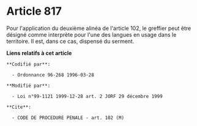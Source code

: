 # Article 817

Pour l'application du deuxième alinéa de l'article 102, le greffier peut être désigné comme interprète pour l'une des langues
en usage dans le territoire. Il est, dans ce cas, dispensé du serment.

**Liens relatifs à cet article**

	**Codifié par**:

	  - Ordonnance 96-268 1996-03-28

	**Modifié par**:

	  - Loi n°99-1121 1999-12-28 art. 2 JORF 29 décembre 1999

	**Cite**:

	  - CODE DE PROCEDURE PENALE - art. 102 (M)

